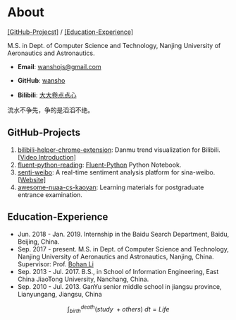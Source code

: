 # About

[[GitHub-Projecst]](#github-projects) / [[Education-Experience]](#education-experience) 

M.S. in Dept. of Computer Science and Technology, Nanjing University of Aeronautics and Astronautics. 

* **Email**: [wanshojs@gmail.com](mailto:wanshojs@gmail.com)

* **GitHub**: [wansho](<https://github.com/wansho>)

* **Bilibili**: [大大卷点点心](https://space.bilibili.com/72195837) 

流水不争先，争的是滔滔不绝。

## GitHub-Projects

1. [bilibili-helper-chrome-extension](https://github.com/wansho/bilibili-helper-chrome-extension): Danmu trend visualization for Bilibili. [[Video Introduction]](https://www.bilibili.com/video/av52592361)
2. [fluent-python-reading](https://github.com/wansho/fluent-python-reading>): [Fluent-Python](https://book.douban.com/subject/26278021/>) Python Notebook.
3. [senti-weibo](https://github.com/wansho/senti-weibo): A real-time sentiment analysis platform for sina-weibo. [[Website]](http://sentiweibo.top/)
4. [awesome-nuaa-cs-kaoyan](https://github.com/wansho/awesome-nuaa-cs-kaoyan): Learning materials for postgraduate entrance examination.

## Education-Experience

- Jun. 2018 - Jan. 2019. Internship in the Baidu Search Department, Baidu, Beijing, China.
- Sep. 2017 - present. M.S. in Dept. of Computer Science and Technology, Nanjing University of Aeronautics and Astronautics, Nanjing, China. Supervisor: Prof. [Bohan Li](<http://gsmis.nuaa.edu.cn/gmis/xkjsb/yjsdsfc.aspx?id=16005>)
- Sep. 2013 - Jul. 2017. B.S., in School of Information Engineering, East China JiaoTong University, Nanchang, China.
- Sep. 2010 - Jul. 2013. GanYu senior middle school in jiangsu province, Lianyungang, Jiangsu, China

$$
\int_{birth}^{death}(study\ + others)\ dt = Life
$$




